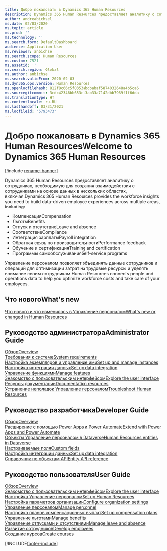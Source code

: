```yaml
---
title: Добро пожаловать в Dynamics 365 Human Resources
description: Dynamics 365 Human Resources предоставляет аналитику о сотрудниках, необходимую для создания взаимодействия с сотрудниками на основе данных в нескольких областях.
author: andreabichsel
ms.date: 02/03/2020
ms.topic: article
ms.prod: ''
ms.technology: ''
ms.search.form: DefaultDashboard
audience: Application User
ms.reviewer: anbichse
ms.search.scope: Human Resources
ms.custom: 7521
ms.assetid: ''
ms.search.region: Global
ms.author: anbichse
ms.search.validFrom: 2020-02-03
ms.dyn365.ops.version: Human Resources
ms.openlocfilehash: 812f8c66c5f0353abdbabaf5874032648a4b5ca6
ms.sourcegitcommit: 3cdc42346bb653c13ab33a7142dbb7969f1f6dda
ms.translationtype: HT
ms.contentlocale: ru-RU
ms.lasthandoff: 03/31/2021
ms.locfileid: "5793473"
---
```

# <a name="welcome-to-dynamics-365-human-resources"></a><span data-ttu-id="3fea5-103">Добро пожаловать в Dynamics 365 Human Resources</span><span class="sxs-lookup"><span data-stu-id="3fea5-103">Welcome to Dynamics 365 Human Resources</span></span>

[!include [rename-banner](~/includes/cc-data-platform-banner.md)]

<span data-ttu-id="3fea5-104">Dynamics 365 Human Resources предоставляет аналитику о сотрудниках, необходимую для создания взаимодействия с сотрудниками на основе данных в нескольких областях, включая:</span><span class="sxs-lookup"><span data-stu-id="3fea5-104">Dynamics 365 Human Resources provides the workforce insights you need to build data-driven employee experiences across multiple areas, including:</span></span>

- <span data-ttu-id="3fea5-105">Компенсация</span><span class="sxs-lookup"><span data-stu-id="3fea5-105">Compensation</span></span>
- <span data-ttu-id="3fea5-106">Льготы</span><span class="sxs-lookup"><span data-stu-id="3fea5-106">Benefits</span></span>
- <span data-ttu-id="3fea5-107">Отпуск и отсутствие</span><span class="sxs-lookup"><span data-stu-id="3fea5-107">Leave and absence</span></span>
- <span data-ttu-id="3fea5-108">Соответствие</span><span class="sxs-lookup"><span data-stu-id="3fea5-108">Compliance</span></span>
- <span data-ttu-id="3fea5-109">Интеграция зарплаты</span><span class="sxs-lookup"><span data-stu-id="3fea5-109">Payroll integration</span></span>
- <span data-ttu-id="3fea5-110">Обратная связь по производительности</span><span class="sxs-lookup"><span data-stu-id="3fea5-110">Performance feedback</span></span>
- <span data-ttu-id="3fea5-111">Обучение и сертификация</span><span class="sxs-lookup"><span data-stu-id="3fea5-111">Training and certification</span></span>
- <span data-ttu-id="3fea5-112">Программы самообслуживания</span><span class="sxs-lookup"><span data-stu-id="3fea5-112">Self-service programs</span></span>

<span data-ttu-id="3fea5-113">Управление персоналом позволяет объединять данные сотрудников и операций для оптимизации затрат на трудовые ресурсы и уделять внимание своим сотрудникам.</span><span class="sxs-lookup"><span data-stu-id="3fea5-113">Human Resources connects people and operations data to help you optimize workforce costs and take care of your employees.</span></span>

## <a name="whats-new"></a><span data-ttu-id="3fea5-114">Что нового</span><span class="sxs-lookup"><span data-stu-id="3fea5-114">What's new</span></span>

[<span data-ttu-id="3fea5-115">Что нового и что изменилось в Управление персоналом</span><span class="sxs-lookup"><span data-stu-id="3fea5-115">What's new or changed in Human Resources</span></span>](hr-admin-whats-new.md)

## <a name="administrator-guide"></a><span data-ttu-id="3fea5-116">Руководство администратора</span><span class="sxs-lookup"><span data-stu-id="3fea5-116">Administrator Guide</span></span>

[<span data-ttu-id="3fea5-117">Обзор</span><span class="sxs-lookup"><span data-stu-id="3fea5-117">Overview</span></span>](hr-admin-overview.md)</br>
[<span data-ttu-id="3fea5-118">Требования к системе</span><span class="sxs-lookup"><span data-stu-id="3fea5-118">System requirements</span></span>](hr-admin-system-requirements.md)</br>
[<span data-ttu-id="3fea5-119">Настройка экземпляров и управление ими</span><span class="sxs-lookup"><span data-stu-id="3fea5-119">Set up and manage instances</span></span>](hr-admin-setup-provision.md)</br>
[<span data-ttu-id="3fea5-120">Настройка интеграции данных</span><span class="sxs-lookup"><span data-stu-id="3fea5-120">Set up data integration</span></span>](hr-admin-integration-choose-technology.md)</br>
[<span data-ttu-id="3fea5-121">Управление функциями</span><span class="sxs-lookup"><span data-stu-id="3fea5-121">Manage features</span></span>](hr-admin-manage-features.md)</br>
[<span data-ttu-id="3fea5-122">Знакомство с пользовательским интерфейсом</span><span class="sxs-lookup"><span data-stu-id="3fea5-122">Explore the user interface</span></span>](../fin-ops-core/fin-ops/get-started/user-interface-elements.md?toc=/dynamics365/human-resources/toc.json)</br>
[<span data-ttu-id="3fea5-123">Ресурсы документации</span><span class="sxs-lookup"><span data-stu-id="3fea5-123">Documentation resources</span></span>](../fin-ops-core/fin-ops/get-started/help-overview.md?toc=/dynamics365/human-resources/toc.json)</br>
[<span data-ttu-id="3fea5-124">Устранение неполадок Управление персоналом</span><span class="sxs-lookup"><span data-stu-id="3fea5-124">Troubleshoot Human Resources</span></span>](hr-admin-troubleshooting-support.md)</br>

## <a name="developer-guide"></a><span data-ttu-id="3fea5-125">Руководство разработчика</span><span class="sxs-lookup"><span data-stu-id="3fea5-125">Developer Guide</span></span>

[<span data-ttu-id="3fea5-126">Обзор</span><span class="sxs-lookup"><span data-stu-id="3fea5-126">Overview</span></span>](hr-developer-overview.md)</br>
[<span data-ttu-id="3fea5-127">Расширение с помощью Power Apps и Power Automate</span><span class="sxs-lookup"><span data-stu-id="3fea5-127">Extend with Power Apps and Power Automate</span></span>](hr-developer-power-apps.md)</br>
[<span data-ttu-id="3fea5-128">Объекты Управление персоналом в Dataverse</span><span class="sxs-lookup"><span data-stu-id="3fea5-128">Human Resources entities in Dataverse</span></span>](hr-developer-entities.md)</br>
[<span data-ttu-id="3fea5-129">Настраиваемые поля</span><span class="sxs-lookup"><span data-stu-id="3fea5-129">Custom fields</span></span>](hr-developer-custom-fields.md)</br>
[<span data-ttu-id="3fea5-130">Настройка интеграции данных</span><span class="sxs-lookup"><span data-stu-id="3fea5-130">Set up data integration</span></span>](hr-admin-integration-choose-technology.md)</br>
[<span data-ttu-id="3fea5-131">Справочник по объектам API</span><span class="sxs-lookup"><span data-stu-id="3fea5-131">Entity API reference</span></span>](hr-developer-api-authentication.md)

## <a name="user-guide"></a><span data-ttu-id="3fea5-132">Руководство пользователя</span><span class="sxs-lookup"><span data-stu-id="3fea5-132">User Guide</span></span>

[<span data-ttu-id="3fea5-133">Обзор</span><span class="sxs-lookup"><span data-stu-id="3fea5-133">Overview</span></span>](hr-hrpro-overview.md)</br>
[<span data-ttu-id="3fea5-134">Знакомство с пользовательским интерфейсом</span><span class="sxs-lookup"><span data-stu-id="3fea5-134">Explore the user interface</span></span>](../fin-ops-core/fin-ops/get-started/user-interface-elements.md?toc=/dynamics365/human-resources/toc.json)</br>
[<span data-ttu-id="3fea5-135">Настройка Управление персоналом</span><span class="sxs-lookup"><span data-stu-id="3fea5-135">Set up Human Resources</span></span>](hr-setup-parameters.md)</br>
[<span data-ttu-id="3fea5-136">Настройка параметров организации</span><span class="sxs-lookup"><span data-stu-id="3fea5-136">Configure organization settings</span></span>](../fin-ops-core/fin-ops/organization-administration/organization-administration-home-page.md?toc=/dynamics365/human-resources/toc.json)</br>
[<span data-ttu-id="3fea5-137">Управление персоналом</span><span class="sxs-lookup"><span data-stu-id="3fea5-137">Manage personnel</span></span>](hr-personnel-departments-jobs-positions.md)</br>
[<span data-ttu-id="3fea5-138">Настройка планов компенсационных выплат</span><span class="sxs-lookup"><span data-stu-id="3fea5-138">Set up compensation plans</span></span>](hr-compensation-overview.md)</br>
[<span data-ttu-id="3fea5-139">Управление льготами</span><span class="sxs-lookup"><span data-stu-id="3fea5-139">Manage benefits</span></span>](hr-benefits-management-overview.md)</br>
[<span data-ttu-id="3fea5-140">Управление отпусками и отсутствиями</span><span class="sxs-lookup"><span data-stu-id="3fea5-140">Manage leave and absence</span></span>](hr-leave-and-absence-overview.md)</br>
[<span data-ttu-id="3fea5-141">Развитие сотрудников</span><span class="sxs-lookup"><span data-stu-id="3fea5-141">Develop employees</span></span>](hr-develop-performance-management-overview.md)</br>
[<span data-ttu-id="3fea5-142">Создание курсов</span><span class="sxs-lookup"><span data-stu-id="3fea5-142">Create courses</span></span>](hr-learning-courses.md)


[!INCLUDE[footer-include](../includes/footer-banner.md)]